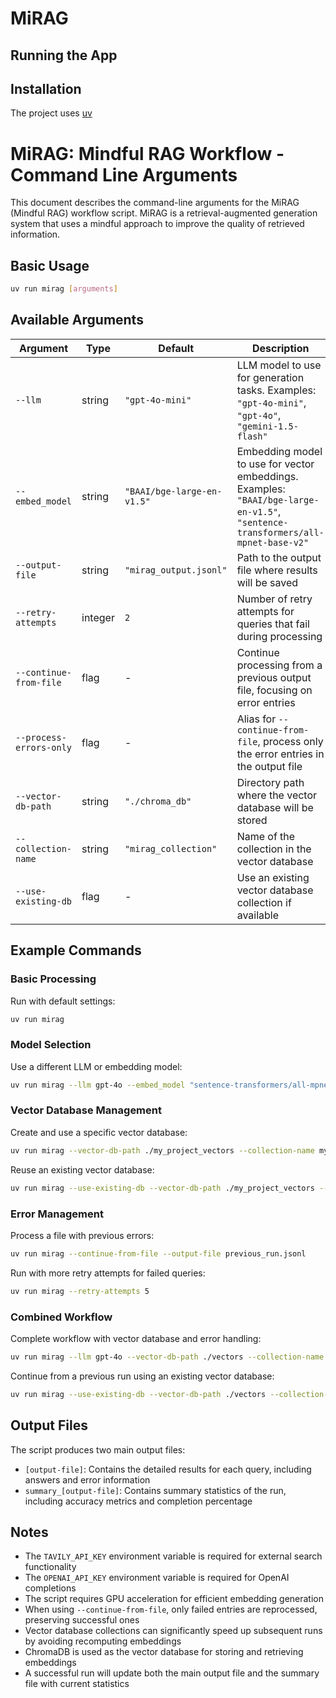 # MiRAG

## Running the App

## Installation

The project uses [uv](https://github.com/astral-sh/uv)

# MiRAG: Mindful RAG Workflow - Command Line Arguments

This document describes the command-line arguments for the MiRAG (Mindful RAG) workflow script. MiRAG is a retrieval-augmented generation system that uses a mindful approach to improve the quality of retrieved information.

## Basic Usage

```bash
uv run mirag [arguments]
```

## Available Arguments

| Argument | Type | Default | Description |
|----------|------|---------|-------------|
| `--llm` | string | `"gpt-4o-mini"` | LLM model to use for generation tasks. Examples: `"gpt-4o-mini"`, `"gpt-4o"`, `"gemini-1.5-flash"` |
| `--embed_model` | string | `"BAAI/bge-large-en-v1.5"` | Embedding model to use for vector embeddings. Examples: `"BAAI/bge-large-en-v1.5"`, `"sentence-transformers/all-mpnet-base-v2"` |
| `--output-file` | string | `"mirag_output.jsonl"` | Path to the output file where results will be saved |
| `--retry-attempts` | integer | `2` | Number of retry attempts for queries that fail during processing |
| `--continue-from-file` | flag | - | Continue processing from a previous output file, focusing on error entries |
| `--process-errors-only` | flag | - | Alias for `--continue-from-file`, process only the error entries in the output file |
| `--vector-db-path` | string | `"./chroma_db"` | Directory path where the vector database will be stored |
| `--collection-name` | string | `"mirag_collection"` | Name of the collection in the vector database |
| `--use-existing-db` | flag | - | Use an existing vector database collection if available |

## Example Commands

### Basic Processing

Run with default settings:
```bash
uv run mirag
```

### Model Selection

Use a different LLM or embedding model:
```bash
uv run mirag --llm gpt-4o --embed_model "sentence-transformers/all-mpnet-base-v2"
```

### Vector Database Management

Create and use a specific vector database:
```bash
uv run mirag --vector-db-path ./my_project_vectors --collection-name my_project
```

Reuse an existing vector database:
```bash
uv run mirag --use-existing-db --vector-db-path ./my_project_vectors --collection-name my_project
```

### Error Management

Process a file with previous errors:
```bash
uv run mirag --continue-from-file --output-file previous_run.jsonl
```

Run with more retry attempts for failed queries:
```bash
uv run mirag --retry-attempts 5
```

### Combined Workflow

Complete workflow with vector database and error handling:
```bash
uv run mirag --llm gpt-4o --vector-db-path ./vectors --collection-name project_vectors --retry-attempts 3
```

Continue from a previous run using an existing vector database:
```bash
uv run mirag --use-existing-db --vector-db-path ./vectors --collection-name project_vectors --continue-from-file
```

## Output Files

The script produces two main output files:
- `[output-file]`: Contains the detailed results for each query, including answers and error information
- `summary_[output-file]`: Contains summary statistics of the run, including accuracy metrics and completion percentage

## Notes

- The `TAVILY_API_KEY` environment variable is required for external search functionality
- The `OPENAI_API_KEY` environment variable is required for OpenAI completions
- The script requires GPU acceleration for efficient embedding generation
- When using `--continue-from-file`, only failed entries are reprocessed, preserving successful ones
- Vector database collections can significantly speed up subsequent runs by avoiding recomputing embeddings
- ChromaDB is used as the vector database for storing and retrieving embeddings
- A successful run will update both the main output file and the summary file with current statistics
